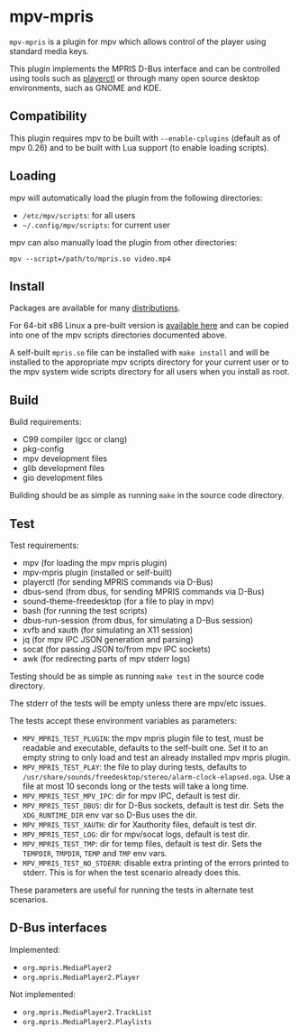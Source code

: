 # mpv-mpris

`mpv-mpris` is a plugin for mpv which allows control of the player using
standard media keys. 

This plugin implements the MPRIS D-Bus interface and can be controlled using
tools such as [playerctl](https://github.com/acrisci/playerctl) or through many
open source desktop environments, such as GNOME and KDE.

## Compatibility

This plugin requires mpv to be built with `--enable-cplugins` (default as of mpv 0.26)
and to be built with Lua support (to enable loading scripts).

## Loading

mpv will automatically load the plugin from the following directories:

- `/etc/mpv/scripts`: for all users
- `~/.config/mpv/scripts`: for current user

mpv can also manually load the plugin from other directories:

```
mpv --script=/path/to/mpris.so video.mp4
```

## Install

Packages are available for many [distributions](https://repology.org/project/mpv-mpris/versions).

For 64-bit x86 Linux a pre-built version is [available here](https://github.com/hoyon/mpv-mpris/releases)
and can be copied into one of the mpv scripts directories documented above.

A self-built `mpris.so` file can be installed with `make install` and will
be installed to the appropriate mpv scripts directory for your current user
or to the mpv system wide scripts directory for all users when you install as root.

## Build

Build requirements:
 - C99 compiler (gcc or clang)
 - pkg-config
 - mpv development files
 - glib development files
 - gio development files

Building should be as simple as running `make` in the source code directory.

## Test

Test requirements:
 - mpv (for loading the mpv mpris plugin)
 - mpv-mpris plugin (installed or self-built)
 - playerctl (for sending MPRIS commands via D-Bus)
 - dbus-send (from dbus, for sending MPRIS commands via D-Bus)
 - sound-theme-freedesktop (for a file to play in mpv)
 - bash (for running the test scripts)
 - dbus-run-session (from dbus, for simulating a D-Bus session)
 - xvfb and xauth (for simulating an X11 session)
 - jq (for mpv IPC JSON generation and parsing)
 - socat (for passing JSON to/from mpv IPC sockets)
 - awk (for redirecting parts of mpv stderr logs)

Testing should be as simple as running `make test` in the source code directory.

The stderr of the tests will be empty unless there are mpv/etc issues.

The tests accept these environment variables as parameters:
 - `MPV_MPRIS_TEST_PLUGIN`: the mpv mpris plugin file to test, must be
   readable and executable, defaults to the self-built one. Set it to an
   empty string to only load and test an already installed mpv mpris plugin.
 - `MPV_MPRIS_TEST_PLAY`: the file to play during tests, defaults to
   `/usr/share/sounds/freedesktop/stereo/alarm-clock-elapsed.oga`.
   Use a file at most 10 seconds long or the tests will take a long time.
 - `MPV_MPRIS_TEST_MPV_IPC`: dir for mpv IPC, default is test dir.
 - `MPV_MPRIS_TEST_DBUS`: dir for D-Bus sockets, default is test dir.
   Sets the `XDG_RUNTIME_DIR` env var so D-Bus uses the dir.
 - `MPV_MPRIS_TEST_XAUTH`: dir for Xauthority files, default is test dir.
 - `MPV_MPRIS_TEST_LOG`: dir for mpv/socat logs, default is test dir.
 - `MPV_MPRIS_TEST_TMP`: dir for temp files, default is test dir.
   Sets the `TEMPDIR`, `TMPDIR`, `TEMP` and `TMP` env vars.
 - `MPV_MPRIS_TEST_NO_STDERR`: disable extra printing of the errors printed
   to stderr. This is for when the test scenario already does this.

These parameters are useful for running the tests in alternate test scenarios.

## D-Bus interfaces

Implemented:
- `org.mpris.MediaPlayer2` 
- `org.mpris.MediaPlayer2.Player` 

Not implemented:
- `org.mpris.MediaPlayer2.TrackList`
- `org.mpris.MediaPlayer2.Playlists`

